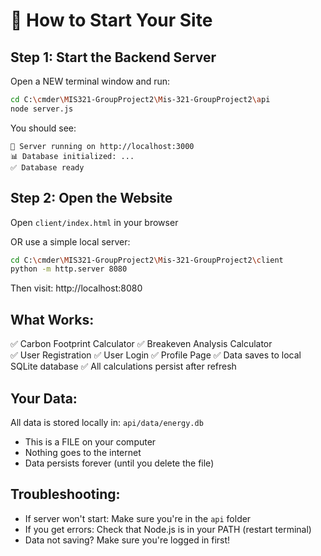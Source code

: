 # 🚀 How to Start Your Site

## Step 1: Start the Backend Server

Open a NEW terminal window and run:
```bash
cd C:\cmder\MIS321-GroupProject2\Mis-321-GroupProject2\api
node server.js
```

You should see:
```
🚀 Server running on http://localhost:3000
📊 Database initialized: ...
✅ Database ready
```

## Step 2: Open the Website

Open `client/index.html` in your browser

OR use a simple local server:
```bash
cd C:\cmder\MIS321-GroupProject2\Mis-321-GroupProject2\client
python -m http.server 8080
```
Then visit: http://localhost:8080

## What Works:
✅ Carbon Footprint Calculator
✅ Breakeven Analysis Calculator  
✅ User Registration
✅ User Login
✅ Profile Page
✅ Data saves to local SQLite database
✅ All calculations persist after refresh

## Your Data:
All data is stored locally in: `api/data/energy.db`
- This is a FILE on your computer
- Nothing goes to the internet
- Data persists forever (until you delete the file)

## Troubleshooting:
- If server won't start: Make sure you're in the `api` folder
- If you get errors: Check that Node.js is in your PATH (restart terminal)
- Data not saving? Make sure you're logged in first!

